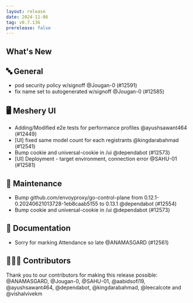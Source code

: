 ```yaml
---
layout: release
date: 2024-11-06
tag: v0.7.136
prerelease: false
---
```


## What's New
## 🔤 General
- pod security policy w/signoff @Jougan-0 (#12591)
- fix name set to autogenerated w/signoff @Jougan-0 (#12585)

## 🖥 Meshery UI

- Adding/Modified e2e tests for performance profiles @ayushsawant464 (#12449)
- [UI] fixed same model count for each registrants  @kingdarabahmad (#12541)
- Bump cookie and universal-cookie in /ui @dependabot (#12573)
- [UI] Deployment - target environment, connection error @SAHU-01 (#12581)

## 🧰 Maintenance

- Bump github.com/envoyproxy/go-control-plane from 0.12.1-0.20240621013728-1eb8caab5155 to 0.13.1 @dependabot (#12554)
- Bump cookie and universal-cookie in /ui @dependabot (#12573)

## 📖 Documentation

- Sorry for marking Attendance so late @ANAMASGARD (#12561)

## 👨🏽‍💻 Contributors

Thank you to our contributors for making this release possible:
@ANAMASGARD, @Jougan-0, @SAHU-01, @aabidsofi19, @ayushsawant464, @dependabot, @kingdarabahmad, @leecalcote and @vishalvivekm

